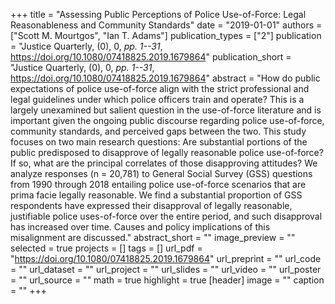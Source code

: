 +++
title = "Assessing Public Perceptions of Police Use-of-Force: Legal Reasonableness and Community Standards"
date = "2019-01-01"
authors = ["Scott M. Mourtgos", "Ian T. Adams"]
publication_types = ["2"]
publication = "Justice Quarterly, (0), 0, _pp. 1--31_, https://doi.org/10.1080/07418825.2019.1679864"
publication_short = "Justice Quarterly, (0), 0, _pp. 1--31_, https://doi.org/10.1080/07418825.2019.1679864"
abstract = "How do public expectations of police use-of-force align with the strict professional and legal guidelines under which police officers train and operate? This is a largely unexamined but salient question in the use-of-force literature and is important given the ongoing public discourse regarding police use-of-force, community standards, and perceived gaps between the two. This study focuses on two main research questions: Are substantial portions of the public predisposed to disapprove of legally reasonable police use-of-force? If so, what are the principal correlates of those disapproving attitudes? We analyze responses (n = 20,781) to General Social Survey (GSS) questions from 1990 through 2018 entailing police use-of-force scenarios that are prima facie legally reasonable. We find a substantial proportion of GSS respondents have expressed their disapproval of legally reasonable, justifiable police uses-of-force over the entire period, and such disapproval has increased over time. Causes and policy implications of this misalignment are discussed."
abstract_short = ""
image_preview = ""
selected = true
projects = []
tags = []
url_pdf = "https://doi.org/10.1080/07418825.2019.1679864"
url_preprint = ""
url_code = ""
url_dataset = ""
url_project = ""
url_slides = ""
url_video = ""
url_poster = ""
url_source = ""
math = true
highlight = true
[header]
image = ""
caption = ""
+++
